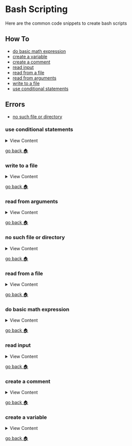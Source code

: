 # Bash Scripting

Here are the common code snippets to create bash scripts 

## How To

- [do basic math expression][math-exp]
- [create a variable][create-var]
- [create a comment][create-comm]
- [read input][read-inpt]
- [read from a file][read-file]
- [read from arguments][read-args]
- [write to a file][write-file]
- [use conditional statements][con-stat]

## Errors

- [no such file or directory][no-file]

[con-stat]:#use-conditional-statements
[write-file]:#write-to-a-file
[read-args]:#read-from-arguments
[no-file]:#no-such-file-or-directory
[read-file]:#read-from-a-file
[math-exp]:#do-basic-math-expression
[read-inpt]:#read-input
[create-var]:#create-a-variable
[create-comm]:#create-a-comment
[home]:#bash-scripting

### use conditional statements

<details>
<summary>
View Content
</summary>

---

This is an example

```linux
#!/bin/bash

echo "How much do you weigh in pounds?"

read weight

# converts the weight of pounds to kilos
kg=$(bc <<< "$weight/2.2046" )

# the -lt is the less than operator
if [$weight -lt 150 ];then
 echo "You're pretty skinny for $kg kilos"

 elif [$weight  -lt 180 ]; then
 echo " That's $kg kilos, seem to be normal weight ... if you're a man"
 else
 echo "You are $kg kilos, you are either slightly chubby or a complete fat ass"
# I'm assuming you have to end every if statement with a fi
# more testing is needed
fi



```

</details>

[go back :house:][home]

### write to a file

<details>
<summary>
View Content
</summary>

---

This is an example

```linux
#!/bin/bash

cd "$(dirname "$0")"

# If the file does not exist, it will create the file
# and then insert the text
echo "I'm inserting text into this file" > ../text/t002.txt

# the >> appends text to the file
echo "I'm appending text into this file" >> ../text/t002.txt

```

</details>

[go back :house:][home]

### read from arguments

<details>
<summary>
View Content
</summary>

---

Numbered variables in bash script can indicate the different input values that the script read from. So if you type in 3 separate words, they can be interpreted as 3 different arguments that bash can use as variables. The way you access the arguments is by the sequence of the variable. So if you wanted to get value of the second argument you can call it out like this `echo $2`. And so on.

```linux
# outside of bash

bash scripts/bash007.sh  dog cat fish horse

# inside bash
#!/bin/bash

echo "Hello, how are you feeling today?"

# will print out dog
echo "$1, is your first argument"

# will print out cat
echo "$2, is your second argument"

# will print out fish, but it will not print out horse
# or any additional arguments
echo "$3, is your remaining arguments"

```

</details>

[go back :house:][home]

### no such file or directory

<details>
<summary>
View Content
</summary>

:link: **Reference**

- [Script cannot find file](https://stackoverflow.com/questions/40923758/script-cannot-find-file)

---

If you attempt to read from a file, you will probably get the error `no such file or directory`. I'm assuming that it might be looking within the root directory. In any case, this is how you can call a script and it will look for content based on the current directory you are in 

```linux
cd "$(dirname "$0")"
```


```linux
dir="$(cd $(dirname "$0"); pwd)"
chmod 770 "$dir/somefile"
```

</details>

[go back :house:][home]

### read from a file

<details>
<summary>
View Content
</summary>

:link: **Reference**

- [Shell script read missing last line](https://stackoverflow.com/questions/12916352/shell-script-read-missing-last-line)

:pencil2: **Things to note**

- The read line will not read the last line of a file, unless do the code in a different way
- Apparently, the reason why the while loop doesn't read the last line of code, is because it's expected that you are supposed to leave the last line blank. I don't know, that sounds stupid to me

---

If you want to read input from a file, you can use the while loop to get the line
of text that might be from a text file

#### the basic way to do it

```linux
#!/bin/bash
# This is needed to cd into your current directory
cd "$(dirname "$0")"

while read line
do
  echo $line
done < ../text/t001.txt
# this will print everything except the last line

```

#### the best way to do it

```linux
#!/bin/bash
# This is needed to cd into your current directory
cd "$(dirname "$0")"

# This will read the last line of the files
while read line || [ -n "$line" ]; do echo $line; done < ../text/t001.txt

```

</details>

[go back :house:][home]

### do basic math expression

<details>
<summary>
View Content
</summary>

:link: **Reference**

- [Bash Scripting Tutorial - 4. Arithmetic](https://ryanstutorials.net/bash-scripting-tutorial/bash-arithmetic.php)
- [Bash Math Operations (Bash Arithmetic) Explained](https://phoenixnap.com/kb/bash-math)

---

There's a number of ways you can do basic or advanced calculations with linux commands.
Within these small examples, I will show how to use the`let` and `expr` commands. But I included `bc` because I found out that the previous commands sort of suck

#### let

```linux
#!/bin/bash

echo "What age are you?"

read age

# let allows you to wrap caluclations in quotes
# as well as the variable that will store it
# avoid doing division though
let "dogYears = $age * 6"


echo "You'll be $dogYears in dog years"

# you can also do math without putting the equation in quotes
let a=$dogYears+12

# you can also increment the previously made variable, like so
let a++


```

#### expr

:pencil2: **Things to note**

- expr prints the answer as opposed to returning it, so you should only use it if you want to print out the final arithmatic
- expr does not take  or calculate floating point numbers so if you attempt to 
do any calculation with it, an error will be thrown
- you can't multiply with the `*` alone, you have to include a slash `\*`
- another annoying thing about `expr` is that you need to have the equation either spaced ` $x + $y` or together `$x+$y`, but if you have it like this `$x+ $y`. It will throw an error

```linux
#!/bin/bash

expr 5 + 9

# This won't work
expr 10 * 236 

# But this does
expr 10 \* 236

x=5
y=10

# this will work
expr $x + $y

# this will not work
exprt $x+ $y

```

#### bc

```linux
#!/bin/bash

echo "Sorry to be intrusive, but how much do you weigh?"

read weight

# let and expr doesn't work well with division so bc(basic calculator)
# is the best command to use
kg=$(bc <<< "$weight/2.2046" )

echo "You'll weigh about $kg kilograms in england!"

```

</details>

[go back :house:][home]

### read input

<details>
<summary>
View Content
</summary>

---

This is an example

```linux
#!/bin/bash


echo "Hold are you?"

# the read command will store whatever value you want to the new variable
read age

let "age_left=78 - $age" 

echo "You have $age_left years left before you hit 78"
```

</details>

[go back :house:][home]

### create a comment

<details>
<summary>
View Content
</summary>

---

adding the `#` before anything comments the line out

```linux
#!/bin/bash
# this is a comment
# this another comment


# And here is the third comment

```

</details>

[go back :house:][home]


### create a variable

<details>
<summary>
View Content
</summary>

---

There are no data types in bash so you don't have 
declare a type before assigning it a value

```linux
#!/bin/bash

var="value to a variable"

# assigning it to another variables
var2=$var

echo $var2
```

**Note**

- Make sure the variable has no space to the equal sign like this `var="foo"`

</details>

[go back :house:][home]